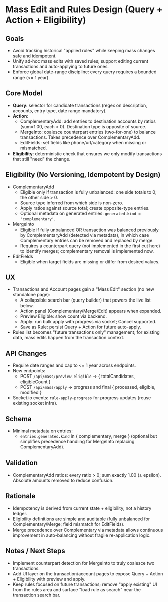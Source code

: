 # Mass Edit and Rules Design (Query + Action + Eligibility)

## Goals
- Avoid tracking historical "applied rules" while keeping mass changes safe and idempotent.
- Unify ad-hoc mass edits with saved rules; support editing current transactions and auto-applying to future ones.
- Enforce global date-range discipline: every query requires a bounded range (<= 1 year).

## Core Model
- **Query**: selector for candidate transactions (regex on description, accounts, entry type, date range mandatory).
- **Action**:
  - ComplementaryAdd: add entries to destination accounts by ratios (sum=1.00, each > 0). Destination type is opposite of source.
  - MergeInto: coalesce counterpart entries (two-for-one) to balance transactions. Takes precedence over ComplementaryAdd.
  - EditFields: set fields like phone/url/category when missing or mismatched.
- **Eligibility**: deterministic check that ensures we only modify transactions that still "need" the change.

## Eligibility (No Versioning, Idempotent by Design)
- ComplementaryAdd
  - Eligible only if transaction is fully unbalanced: one side totals to 0; the other side > 0.
  - Source type inferred from which side is non-zero.
  - Apply ratios against source total; create opposite-type entries.
  - Optional metadata on generated entries: `generated.kind = 'complementary'`.
- MergeInto
  - Eligible if fully unbalanced OR transaction was balanced previously by ComplementaryAdd (detected via metadata), in which case Complementary entries can be removed and replaced by merge.
  - Requires a counterpart query (not implemented in the first cut here) to identify merges; complementary removal is implemented now.
- EditFields
  - Eligible when target fields are missing or differ from desired values.

## UX
- Transactions and Account pages gain a "Mass Edit" section (no new standalone page):
  - A collapsible search bar (query builder) that powers the live list below.
  - Action panel (Complementary/Merge/Edit) appears when expanded.
  - Preview Eligible: show count via backend.
  - Apply: run bulk apply with progress via socket; Cancel supported.
  - Save as Rule: persist Query + Action for future auto-apply.
- Rules list becomes "future transactions only" management; for existing data, mass edits happen from the transaction context.

## API Changes
- Require date ranges and cap to <= 1 year across endpoints.
- New endpoints:
  - POST `/api/mass/preview-eligible` → { totalCandidates, eligibleCount }
  - POST `/api/mass/apply` → progress and final { processed, eligible, modified }
- Socket.io events: `rule-apply-progress` for progress updates (reuse existing socket infra).

## Schema
- Minimal metadata on entries:
  - `entries.generated.kind` in { complementary, merge } (optional but simplifies precedence handling for MergeInto replacing ComplementaryAdd).

## Validation
- ComplementaryAdd ratios: every ratio > 0; sum exactly 1.00 (± epsilon). Absolute amounts removed to reduce confusion.

## Rationale
- Idempotency is derived from current state + eligibility, not a history ledger.
- Eligibility definitions are simple and auditable (fully unbalanced for Complementary/Merge; field mismatch for EditFields).
- Merge precedence over Complementary via metadata allows continuous improvement in auto-balancing without fragile re-application logic.

## Notes / Next Steps
- Implement counterpart detection for MergeInto to truly coalesce two transactions.
- Add UI layer on the transaction/account pages to expose Query + Action + Eligibility with preview and apply.
- Keep rules focused on future transactions; remove "apply existing" UI from the rules area and surface "load rule as search" near the transaction search bar.


